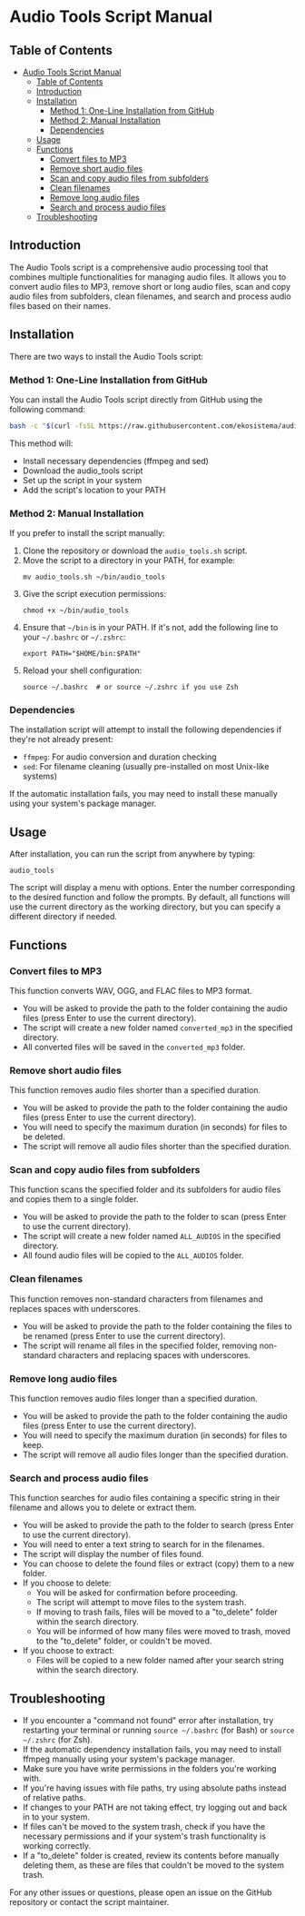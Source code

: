 # Audio Tools Script Manual

## Table of Contents
- [Audio Tools Script Manual](#audio-tools-script-manual)
  - [Table of Contents](#table-of-contents)
  - [Introduction](#introduction)
  - [Installation](#installation)
    - [Method 1: One-Line Installation from GitHub](#method-1-one-line-installation-from-github)
    - [Method 2: Manual Installation](#method-2-manual-installation)
    - [Dependencies](#dependencies)
  - [Usage](#usage)
  - [Functions](#functions)
    - [Convert files to MP3](#convert-files-to-mp3)
    - [Remove short audio files](#remove-short-audio-files)
    - [Scan and copy audio files from subfolders](#scan-and-copy-audio-files-from-subfolders)
    - [Clean filenames](#clean-filenames)
    - [Remove long audio files](#remove-long-audio-files)
    - [Search and process audio files](#search-and-process-audio-files)
  - [Troubleshooting](#troubleshooting)

## Introduction

The Audio Tools script is a comprehensive audio processing tool that combines multiple functionalities for managing audio files. It allows you to convert audio files to MP3, remove short or long audio files, scan and copy audio files from subfolders, clean filenames, and search and process audio files based on their names.

## Installation

There are two ways to install the Audio Tools script:

### Method 1: One-Line Installation from GitHub

You can install the Audio Tools script directly from GitHub using the following command:

```bash
bash -c "$(curl -fsSL https://raw.githubusercontent.com/ekosistema/audio-tools/main/install.sh)"
```

This method will:
- Install necessary dependencies (ffmpeg and sed)
- Download the audio_tools script
- Set up the script in your system
- Add the script's location to your PATH

### Method 2: Manual Installation

If you prefer to install the script manually:

1. Clone the repository or download the `audio_tools.sh` script.
2. Move the script to a directory in your PATH, for example:
   ```
   mv audio_tools.sh ~/bin/audio_tools
   ```
3. Give the script execution permissions:
   ```
   chmod +x ~/bin/audio_tools
   ```
4. Ensure that `~/bin` is in your PATH. If it's not, add the following line to your `~/.bashrc` or `~/.zshrc`:
   ```
   export PATH="$HOME/bin:$PATH"
   ```
5. Reload your shell configuration:
   ```
   source ~/.bashrc  # or source ~/.zshrc if you use Zsh
   ```

### Dependencies

The installation script will attempt to install the following dependencies if they're not already present:
- `ffmpeg`: For audio conversion and duration checking
- `sed`: For filename cleaning (usually pre-installed on most Unix-like systems)

If the automatic installation fails, you may need to install these manually using your system's package manager.

## Usage

After installation, you can run the script from anywhere by typing:

```
audio_tools
```

The script will display a menu with options. Enter the number corresponding to the desired function and follow the prompts. By default, all functions will use the current directory as the working directory, but you can specify a different directory if needed.

## Functions

### Convert files to MP3

This function converts WAV, OGG, and FLAC files to MP3 format.

- You will be asked to provide the path to the folder containing the audio files (press Enter to use the current directory).
- The script will create a new folder named `converted_mp3` in the specified directory.
- All converted files will be saved in the `converted_mp3` folder.

### Remove short audio files

This function removes audio files shorter than a specified duration.

- You will be asked to provide the path to the folder containing the audio files (press Enter to use the current directory).
- You will need to specify the maximum duration (in seconds) for files to be deleted.
- The script will remove all audio files shorter than the specified duration.

### Scan and copy audio files from subfolders

This function scans the specified folder and its subfolders for audio files and copies them to a single folder.

- You will be asked to provide the path to the folder to scan (press Enter to use the current directory).
- The script will create a new folder named `ALL_AUDIOS` in the specified directory.
- All found audio files will be copied to the `ALL_AUDIOS` folder.

### Clean filenames

This function removes non-standard characters from filenames and replaces spaces with underscores.

- You will be asked to provide the path to the folder containing the files to be renamed (press Enter to use the current directory).
- The script will rename all files in the specified folder, removing non-standard characters and replacing spaces with underscores.

### Remove long audio files

This function removes audio files longer than a specified duration.

- You will be asked to provide the path to the folder containing the audio files (press Enter to use the current directory).
- You will need to specify the maximum duration (in seconds) for files to keep.
- The script will remove all audio files longer than the specified duration.

### Search and process audio files

This function searches for audio files containing a specific string in their filename and allows you to delete or extract them.

- You will be asked to provide the path to the folder to search (press Enter to use the current directory).
- You will need to enter a text string to search for in the filenames.
- The script will display the number of files found.
- You can choose to delete the found files or extract (copy) them to a new folder.
- If you choose to delete:
  - You will be asked for confirmation before proceeding.
  - The script will attempt to move files to the system trash.
  - If moving to trash fails, files will be moved to a "to_delete" folder within the search directory.
  - You will be informed of how many files were moved to trash, moved to the "to_delete" folder, or couldn't be moved.
- If you choose to extract:
  - Files will be copied to a new folder named after your search string within the search directory.

## Troubleshooting

- If you encounter a "command not found" error after installation, try restarting your terminal or running `source ~/.bashrc` (for Bash) or `source ~/.zshrc` (for Zsh).
- If the automatic dependency installation fails, you may need to install ffmpeg manually using your system's package manager.
- Make sure you have write permissions in the folders you're working with.
- If you're having issues with file paths, try using absolute paths instead of relative paths.
- If changes to your PATH are not taking effect, try logging out and back in to your system.
- If files can't be moved to the system trash, check if you have the necessary permissions and if your system's trash functionality is working correctly.
- If a "to_delete" folder is created, review its contents before manually deleting them, as these are files that couldn't be moved to the system trash.

For any other issues or questions, please open an issue on the GitHub repository or contact the script maintainer.